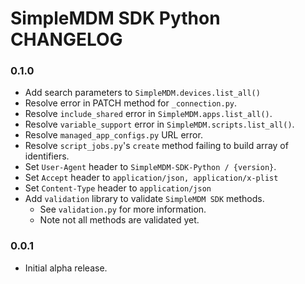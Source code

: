 # SimpleMDM SDK Python CHANGELOG

### 0.1.0
- Add search parameters to `SimpleMDM.devices.list_all()`
- Resolve error in PATCH method for `_connection.py`.
- Resolve `include_shared` error in `SimpleMDM.apps.list_all()`.
- Resolve `variable_support` error in `SimpleMDM.scripts.list_all()`.
- Resolve `managed_app_configs.py` URL error.
- Resolve `script_jobs.py`'s `create` method failing to build array of identifiers.
- Set `User-Agent` header to `SimpleMDM-SDK-Python / {version}`.
- Set `Accept` header to `application/json, application/x-plist`
- Set `Content-Type` header to `application/json`
- Add `validation` library to validate `SimpleMDM SDK` methods.
  - See `validation.py` for more information.
  - Note not all methods are validated yet.

### 0.0.1
- Initial alpha release.